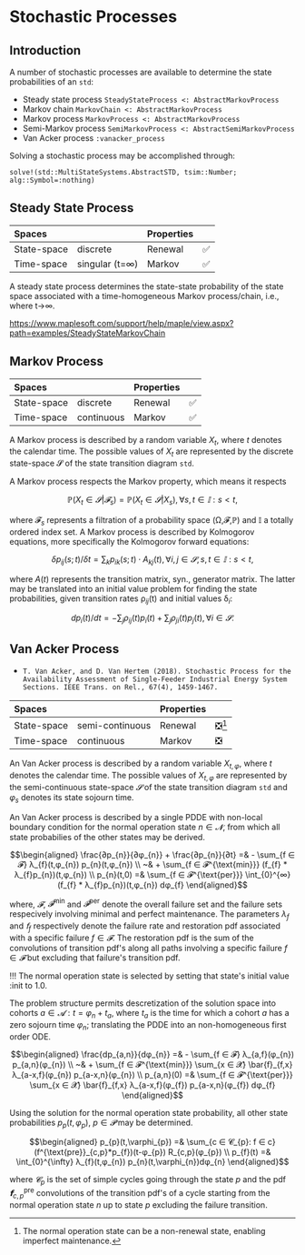 # Stochastic Processes

## Introduction

A number of stochastic processes are available to determine the state
probabilities of an `std`:

* Steady state process `SteadyStateProcess <: AbstractMarkovProcess`
* Markov chain `MarkovChain <: AbstractMarkovProcess`
* Markov process `MarkovProcess <: AbstractMarkovProcess`
* Semi-Markov process `SemiMarkovProcess <: AbstractSemiMarkovProcess`
* Van Acker process `:vanacker_process`

Solving a stochastic process may be accomplished through:
```@docs
solve!(std::MultiStateSystems.AbstractSTD, tsim::Number; alg::Symbol=:nothing)
```

## Steady State Process
| Spaces      |             	| Properties  |             |
| :---------- | :-------------- | :---------- | :---------- |
| State-space | discrete        | Renewal     | ✅          |
| Time-space  | singular (t=∞)	| Markov      | ✅          |

A steady state process determines the state-state probability of the state space
associated with a time-homogeneous Markov process/chain, i.e., where t→∞.

https://www.maplesoft.com/support/help/maple/view.aspx?path=examples/SteadyStateMarkovChain

## Markov Process

| Spaces      |             	| Properties  |             |
| :---------- | :-------------- | :---------- | :---------- |
| State-space | discrete    	| Renewal     | ✅          |
| Time-space  | continuous  	| Markov      | ✅          |

A Markov process is described by a random variable $X_t$, where $t$ denotes the
calendar time. The possible values of $X_t$ are represented by the discrete
state-space 𝓢 of the state transition diagram `std`.

A Markov process respects the Markov property, which means it respects

```math
ℙ(X_t ∈ 𝓢 | 𝓕_s) = ℙ(X_t ∈ 𝓢 | X_s), ∀ s,t ∈ 𝕀: s < t,
```

where 𝓕$_s$ represents a filtration of a probability space (Ω,𝓕,ℙ) and 𝕀 a
totally ordered index set. A Markov process is described by Kolmogorov
equations, more specifically the Kolmogorov forward equations:

```math
 δp_{ij}(s;t)/δt = ∑_k p_{ik}(s;t) ⋅ A_{kj}(t), ∀ i,j ∈ 𝓢, s,t ∈ 𝕀: s < t,
```

where $A(t)$ represents the transition matrix, syn., generator matrix. The
latter may be translated into an initial value problem for finding the state
probabilities, given transition rates ρ$_{ij}$(t) and initial values δ$_{i}$:

```math
dp_i(t)/dt = - ∑_j ρ_{ij}(t)p_i(t) + ∑_j ρ_{ji}(t)p_j(t),  ∀ i ∈ 𝓢.
```

## Van Acker Process

* `T. Van Acker, and D. Van Hertem (2018). Stochastic Process for the
   Availability Assessment of Single-Feeder Industrial Energy System Sections.
   IEEE Trans. on Rel., 67(4), 1459-1467.`

| Spaces      |                 | Properties  |             |
| :---------- | :-------------- | :---------- | :---------- |
| State-space | semi-continuous | Renewal     | ❎[^1]      |
| Time-space  | continuous      | Markov      | ❎          |

[^1]: The normal operation state can be a non-renewal state, enabling imperfect
      maintenance.

An Van Acker process is described by a random variable $X_{t,φ}$, where $t$
denotes the calendar time. The possible values of $X_{t,φ}$ are represented by
the semi-continuous state-space $𝓢$ of the state transition diagram `std` and
$φ_s$ denotes its state sojourn time.

An Van Acker process is described by a single PDDE with non-local boundary
condition for the normal operation state $n ∈ 𝓝$, from which all state
probabilies of the other states may be derived.

```math
\begin{aligned}
\frac{∂p_{n}}{∂φ_{n}} + \frac{∂p_{n}}{∂t} =& - \sum_{f ∈ 𝓕} λ_{f}(t,φ_{n}) p_{n}(t,φ_{n})                            \\
                                          ~& + \sum_{f ∈ 𝓕^{\text{min}}} (𝖿_{f} * λ_{f}p_{n})(t,φ_{n})                \\
                              p_{n}(t,0)  =&   \sum_{f ∈ 𝓕^{\text{per}}} \int_{0}^{∞} (𝖿_{f} * λ_{f}p_{n})(t,φ_{n}) 𝖽φ_{f}
\end{aligned}
```

where, $𝓕$, $𝓕^{\text{min}}$ and $𝓕^{\text{per}}$ denote the overall failure
set and the failure sets respecively involving minimal and perfect maintenance.
The parameters $λ_{f}$ and $𝖿_{f}$ respectively denote the failure rate and
restoration pdf associated with a specific failure $f ∈ 𝓕$. The restoration pdf
is the sum of the convolutions of transition pdf's along all paths involving a
specific failure $f ∈ 𝓕$ but excluding that failure's transition pdf.

!!! The normal operation state is selected by setting that state's initial value
 :init to 1.0.

The problem structure permits descretization of the solution space into cohorts
$a ∈ 𝓐: t = φ_{n} + t_{a}$, where $t_{a}$ is the time for which a cohort $a$
has a zero sojourn time $φ_{n}$; translating the PDDE into an non-homogeneous
first order ODE.

```math
\begin{aligned}
\frac{𝖽p_{a,n}}{𝖽φ_{n}} =& - \sum_{f ∈ 𝓕} λ_{a,f}(φ_{n}) p_{a,n}(φ_{n})                                         \\
                        ~& + \sum_{f ∈ 𝓕^{\text{min}}} \sum_{x ∈ 𝓧} \bar{𝖿}_{f,x} λ_{a-x,f}(φ_{n}) p_{a-x,n}(φ_{n}) \\
            p_{a,n}(0)  =&   \sum_{f ∈ 𝓕^{\text{per}}} \sum_{x ∈ 𝓧} \bar{𝖿}_{f,x} λ_{a-x,f}(φ_{f}) p_{a-x,n}(φ_{f}) 𝖽φ_{f}
\end{aligned}
```

Using the solution for the normal operation state probability, all other state
probabilities $p_{p}(t,\varphi_{p}),~p ∈ 𝓟$ may be determined.

```math
\begin{aligned}
p_{p}(t,\varphi_{p})  =& \sum_{c ∈ 𝓒_{p}: f ∈ c} (𝖿^{\text{pre}}_{c,p}*p_{f})(t-φ_{p}) R_{c,p}(φ_{p})   \\
p_{f}(t)              =& \int_{0}^{\infty} λ_{f}(t,φ_{n}) p_{n}(t,\varphi_{n})𝖽φ_{n}
\end{aligned}
```
where $𝓒_{p}$ is the set of simple cycles going through the state $p$ and the
pdf $𝗳^{\text{pre}}_{c,p}$ convolutions of the transition pdf's of a cycle
starting from the normal operation state $n$ up to state $p$ excluding the
failure transition.
